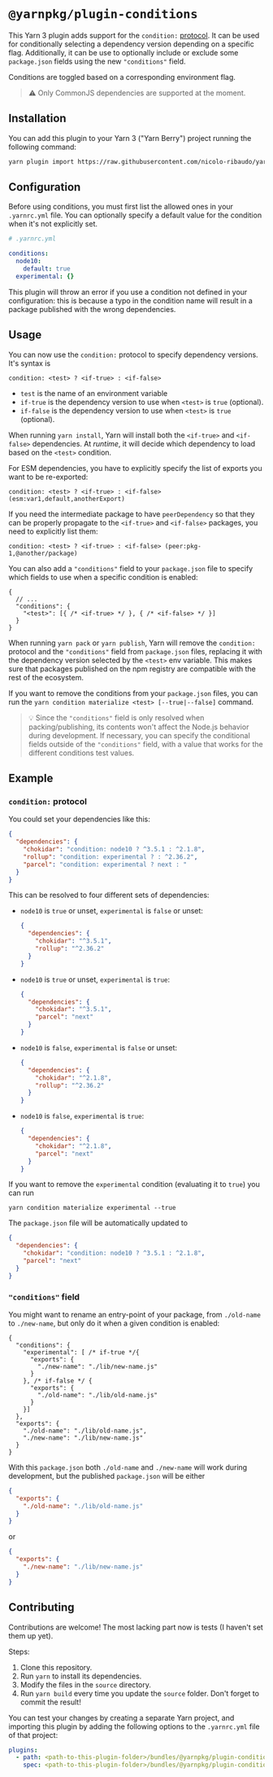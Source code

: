 # `@yarnpkg/plugin-conditions`

This Yarn 3 plugin adds support for the `condition:` [protocol](https://yarnpkg.com/features/protocols). It can be used for conditionally selecting a dependency version depending on a specific flag. Additionally, it can be use to optionally include or exclude some `package.json` fields using the new `"conditions"` field.

Conditions are toggled based on a corresponding environment flag.

> ⚠️ Only CommonJS dependencies are supported at the moment.

## Installation

You can add this plugin to your Yarn 3 ("Yarn Berry") project running the following command:

```bash
yarn plugin import https://raw.githubusercontent.com/nicolo-ribaudo/yarn-plugin-conditions/main/bundles/%40yarnpkg/plugin-conditions.js
```

## Configuration

Before using conditions, you must first list the allowed ones in your `.yarnrc.yml` file. You can optionally specify a default value for the condition when it's not explicitly set.

```yaml
# .yarnrc.yml

conditions:
  node10:
    default: true
  experimental: {}
```

This plugin will throw an error if you use a condition not defined in your configuration: this is because a typo in the condition name will result in a package published with the wrong dependencies.

## Usage

You can now use the `condition:` protocol to specify dependency versions. It's syntax is

```
condition: <test> ? <if-true> : <if-false>
```

- `test` is the name of an environment variable
- `if-true` is the dependency version to use when `<test>` is `true` (optional).
- `if-false` is the dependency version to use when `<test>` is `true` (optional).

When running `yarn install`, Yarn will install both the `<if-true>` and `<if-false>` dependencies. At _runtime_, it will decide which dependency to load based on the `<test>` condition.

For ESM dependencies, you have to explicitly specify the list of exports you want to be re-exported:
```
condition: <test> ? <if-true> : <if-false> (esm:var1,default,anotherExport)
```

If you need the intermediate package to have `peerDependency` so that they can be properly propagate to the `<if-true>` and `<if-false>` packages, you need to explicitly list them:
```
condition: <test> ? <if-true> : <if-false> (peer:pkg-1,@another/package)
```

You can also add a `"conditions"` field to your `package.json` file to specify which fields to use when a specific condition is enabled:
```jsonc
{
  // ...
  "conditions": {
    "<test>": [{ /* <if-true> */ }, { /* <if-false> */ }]
  }
}
```

When running `yarn pack` or `yarn publish`, Yarn will remove the `condition:` protocol and the `"conditions"` field from `package.json` files, replacing it with the dependency version selected by the `<test>` env variable. This makes sure that packages published on the npm registry are compatible with the rest of the ecosystem.

If you want to remove the conditions from your `package.json` files, you can run the `yarn condition materialize <test> [--true|--false]` command.

> 💡 Since the `"conditions"` field is only resolved when packing/publishing, its contents won't affect the Node.js behavior during development. If necessary, you can specify the conditional fields outside of the `"conditions"` field, with a value that works for the different conditions test values.

## Example

### `condition:` protocol

You could set your dependencies like this:

```json
{
  "dependencies": {
    "chokidar": "condition: node10 ? ^3.5.1 : ^2.1.8",
    "rollup": "condition: experimental ? : ^2.36.2",
    "parcel": "condition: experimental ? next : "
  }
}
```

This can be resolved to four different sets of dependencies:

- `node10` is `true` or unset, `experimental` is `false` or unset:

  ```json
  {
    "dependencies": {
      "chokidar": "^3.5.1",
      "rollup": "^2.36.2"
    }
  }
  ```

- `node10` is `true` or unset, `experimental` is `true`:

  ```json
  {
    "dependencies": {
      "chokidar": "^3.5.1",
      "parcel": "next"
    }
  }
  ```

- `node10` is `false`, `experimental` is `false` or unset:

  ```json
  {
    "dependencies": {
      "chokidar": "^2.1.8",
      "rollup": "^2.36.2"
    }
  }
  ```

- `node10` is `false`, `experimental` is `true`:

  ```json
  {
    "dependencies": {
      "chokidar": "^2.1.8",
      "parcel": "next"
    }
  }
  ```

If you want to remove the `experimental` condition (evaluating it to `true`) you can run

```
yarn condition materialize experimental --true
```

The `package.json` file will be automatically updated to

```json
{
  "dependencies": {
    "chokidar": "condition: node10 ? ^3.5.1 : ^2.1.8",
    "parcel": "next"
  }
}
```

### `"conditions"` field

You might want to rename an entry-point of your package, from `./old-name` to `./new-name`, but only do it when a given condition is enabled:
```jsonc
{
  "conditions": {
    "experimental": [ /* if-true */{
      "exports": {
        "./new-name": "./lib/new-name.js"
      }
    }, /* if-false */ {
      "exports": {
        "./old-name": "./lib/old-name.js"
      }
    }]
  },
  "exports": {
    "./old-name": "./lib/old-name.js",
    "./new-name": "./lib/new-name.js"
  }
}
```

With this `package.json` both `./old-name` and `./new-name` will work during development, but the published `package.json` will be either
```json
{
  "exports": {
    "./old-name": "./lib/old-name.js"
  }
}
```
or
```json
{
  "exports": {
    "./new-name": "./lib/new-name.js"
  }
}
```

## Contributing

Contributions are welcome! The most lacking part now is tests (I haven't set them up yet).

Steps:

1. Clone this repository.
2. Run `yarn` to install its dependencies.
3. Modify the files in the `source` directory.
4. Run `yarn build` every time you update the `source` folder. Don't forget to commit the result!

You can test your changes by creating a separate Yarn project, and importing this plugin by adding the following options to the `.yarnrc.yml` file of that project:

```yaml
plugins:
  - path: <path-to-this-plugin-folder>/bundles/@yarnpkg/plugin-conditions.js
    spec: <path-to-this-plugin-folder>/bundles/@yarnpkg/plugin-conditions.js
```

